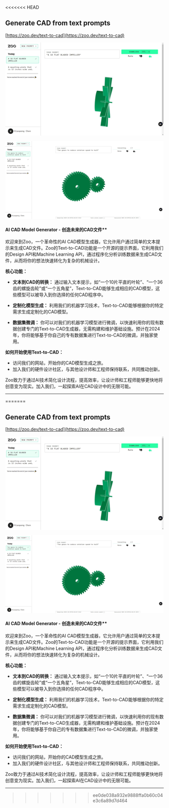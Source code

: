 <<<<<<< HEAD
## Generate CAD from text prompts

[https://zoo.dev/text-to-cad](https://zoo.dev/text-to-cad)

![](main.jpg)

![](main2.jpg)

#### AI CAD Model Generator - 创造未来的CAD文件**

欢迎来到Zoo，一个革命性的AI CAD模型生成器，它允许用户通过简单的文本提示来生成CAD文件。Zoo的Text-to-CAD功能是一个开源的提示界面，它利用我们的Design API和Machine Learning API，通过程序化分析训练数据来生成CAD文件，从而将你的想法快速转化为复杂的机械设计。

**核心功能：**

- **文本到CAD的转换：** 通过输入文本提示，如“一个10片平直的叶轮”、“一个36齿的螺旋齿轮”或“一个五角星”，Text-to-CAD能够生成相应的CAD模型，这些模型可以被导入到你选择的任何CAD程序中。

- **定制化模型生成：** 利用我们的机器学习技术，Text-to-CAD能够根据你的特定需求生成定制化的CAD模型。

- **数据集微调：** 你可以对我们的机器学习模型进行微调，以快速利用你的现有数据创建专门的Text-to-CAD生成器，无需构建和维护基础设施。预计在2024年，你将能够基于你自己的专有数据集进行Text-to-CAD的微调，并独家使用。

**如何开始使用Text-to-CAD：**

- 访问我们的网站，开始你的CAD模型生成之旅。
- 加入我们的硬件设计社区，与其他设计师和工程师保持联系，共同推动创新。

Zoo致力于通过AI技术简化设计流程，提高效率，让设计师和工程师能够更快地将创意变为现实。加入我们，一起探索AI在CAD设计中的无限可能。

---
=======
## Generate CAD from text prompts

[https://zoo.dev/text-to-cad](https://zoo.dev/text-to-cad)

![](main.jpg)

![](main2.jpg)

#### AI CAD Model Generator - 创造未来的CAD文件**

欢迎来到Zoo，一个革命性的AI CAD模型生成器，它允许用户通过简单的文本提示来生成CAD文件。Zoo的Text-to-CAD功能是一个开源的提示界面，它利用我们的Design API和Machine Learning API，通过程序化分析训练数据来生成CAD文件，从而将你的想法快速转化为复杂的机械设计。

**核心功能：**

- **文本到CAD的转换：** 通过输入文本提示，如“一个10片平直的叶轮”、“一个36齿的螺旋齿轮”或“一个五角星”，Text-to-CAD能够生成相应的CAD模型，这些模型可以被导入到你选择的任何CAD程序中。

- **定制化模型生成：** 利用我们的机器学习技术，Text-to-CAD能够根据你的特定需求生成定制化的CAD模型。

- **数据集微调：** 你可以对我们的机器学习模型进行微调，以快速利用你的现有数据创建专门的Text-to-CAD生成器，无需构建和维护基础设施。预计在2024年，你将能够基于你自己的专有数据集进行Text-to-CAD的微调，并独家使用。

**如何开始使用Text-to-CAD：**

- 访问我们的网站，开始你的CAD模型生成之旅。
- 加入我们的硬件设计社区，与其他设计师和工程师保持联系，共同推动创新。

Zoo致力于通过AI技术简化设计流程，提高效率，让设计师和工程师能够更快地将创意变为现实。加入我们，一起探索AI在CAD设计中的无限可能。

---
>>>>>>> ee0de038a932e9888ffa0b60c04e3c6a89d7d464

